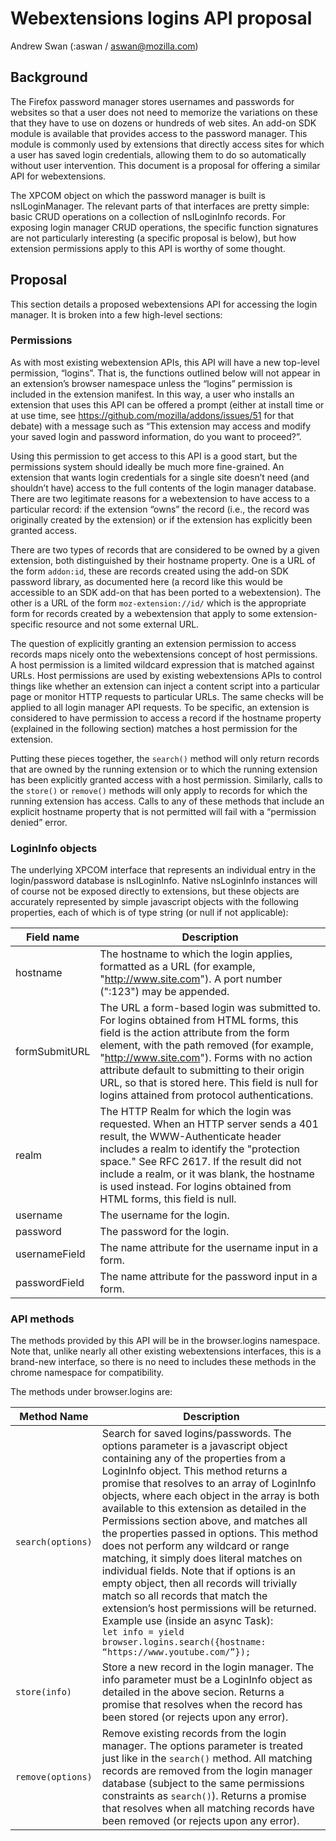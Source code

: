 # Webextensions logins API proposal

Andrew Swan (:aswan / aswan@mozilla.com)

## Background

The Firefox password manager stores usernames and passwords for websites so that a user does not need to memorize the variations on these that they have to use on dozens or hundreds of web sites.  An add-on SDK module is available that provides access to the password manager.  This module is commonly used by extensions that directly access sites for which a user has saved login credentials, allowing them to do so automatically without user intervention.  This document is a proposal for offering a similar API for webextensions.

The XPCOM object on which the password manager is built is nsILoginManager.  The relevant parts of that interfaces are pretty simple: basic CRUD operations on a collection of nsILoginInfo records.  For exposing login manager CRUD operations, the specific function signatures are not particularly interesting (a specific proposal is below), but how extension permissions apply to this API is worthy of some thought.

## Proposal

This section details a proposed webextensions API for accessing the login manager.  It is broken into a few high-level sections:

### Permissions

As with most existing webextension APIs, this API will have a new top-level permission, “logins”.  That is, the functions outlined below will not appear in an extension’s browser namespace unless the “logins” permission is included in the extension manifest.  In this way, a user who installs an extension that uses this API can be offered a prompt (either at install time or at use time, see https://github.com/mozilla/addons/issues/51 for that debate) with a message such as “This extension may access and modify your saved login and password information, do you want to proceed?”.

Using this permission to get access to this API is a good start, but the permissions system should ideally be much more fine-grained.  An extension that wants login credentials for a single site doesn’t need (and shouldn’t have) access to the full contents of the login manager database.  There are two legitimate reasons for a webextension to have access to a particular record: if the extension “owns” the record (i.e., the record was originally created by the extension) or if the extension has explicitly been granted access.

There are two types of records that are considered to be owned by a given extension, both distinguished by their hostname property.  One is a URL of the form `addon:id`, these are records created using the add-on SDK password library, as documented here (a record like this would be accessible to an SDK add-on that has been ported to a webextension).  The other is a URL of the form `moz-extension://id/` which is the appropriate form for records created by a webextension that apply to some extension-specific resource and not some external URL.

The question of explicitly granting an extension permission to access records maps nicely onto the webextensions concept of host permissions.  A host permission is a limited wildcard expression that is matched against URLs.  Host permissions are used by existing webextensions APIs to control things like whether an extension can inject a content script into a particular page or monitor HTTP requests to particular URLs.  The same checks will be applied to all login manager API requests.  To be specific, an extension is considered to have permission to access a record if the hostname property (explained in the following section) matches a host permission for the extension.

Putting these pieces together, the `search()` method will only return records that are owned by the running extension or to which the running extension has been explicitly granted access with a host permission.  Similarly, calls to the `store()` or `remove()` methods will only apply to records for which the running extension has access.  Calls to any of these methods that include an explicit hostname property that is not permitted will fail with a “permission denied” error.

### LoginInfo objects

The underlying XPCOM interface that represents an individual entry in the login/password database is nsILoginInfo.  Native nsLoginInfo instances will of course not be exposed directly to extensions, but these objects are accurately represented by simple javascript objects with the following properties, each of which is of type string (or null if not applicable):

Field name | Description
--- | ---
hostname | The hostname to which the login applies, formatted as a URL (for example, "http://www.site.com"). A port number (":123") may be appended.
formSubmitURL | The URL a form-based login was submitted to. For logins obtained from HTML forms, this field is the action attribute from the form element, with the path removed (for example, "http://www.site.com"). Forms with no action attribute default to submitting to their origin URL, so that is stored here. This field is null for logins attained from protocol authentications.
realm | The HTTP Realm for which the login was requested. When an HTTP server sends a 401 result, the WWW-Authenticate header includes a realm to identify the "protection space." See RFC 2617. If the result did not include a realm, or it was blank, the hostname is used instead. For logins obtained from HTML forms, this field is null.
username | The username for the login.
password | The password for the login.
usernameField | The name attribute for the username input in a form.
passwordField | The name attribute for the password input in a form.

### API methods

The methods provided by this API will be in the browser.logins namespace.  Note that, unlike nearly all other existing webextensions interfaces, this is a brand-new interface, so there is no need to includes these methods in the chrome namespace for compatibility.

The methods under browser.logins are:

Method Name | Description
--- | ---
`search(options)` | Search for saved logins/passwords.  The options parameter is a javascript object containing any of the properties from a LoginInfo object.  This method returns a promise that resolves to an array of LoginInfo objects, where each object in the array is both available to this extension as detailed in the Permissions section above, and matches all the properties passed in options.  This method does not perform any wildcard or range matching, it simply does literal matches on individual fields.  Note that if options is an empty object, then all records will trivially match so all records that match the extension’s host permissions will be returned.<br>Example use (inside an async Task):<br> ```let info = yield browser.logins.search({hostname: “https://www.youtube.com/”});```
`store(info)` | Store a new record in the login manager.  The info parameter must be a LoginInfo object as detailed in the above secion.  Returns a promise that resolves when the record has been stored (or rejects upon any error).
`remove(options)` | Remove existing records from the login manager.  The options parameter is treated just like in the `search()` method.  All matching records are removed from the login manager database (subject to the same permissions constraints as `search()`).  Returns a promise that resolves when all matching records have been removed (or rejects upon any error).


